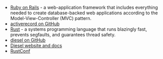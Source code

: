 - [Ruby on Rails](http://rubyonrails.org/) - a web-application framework that includes everything needed to create database-backed web applications according to the Model-View-Controller (MVC) pattern.
- [activerecord on GitHub](https://github.com/rails/rails/tree/master/activerecord)
- [Rust](https://www.rust-lang.org/) - a systems programming language that runs blazingly fast, prevents segfaults, and guarantees thread safety.
- [diesel on GitHub](https://github.com/diesel-rs/diesel)
- [Diesel website and docs](http://diesel.rs/)
- [RustConf](http://rustconf.com/)